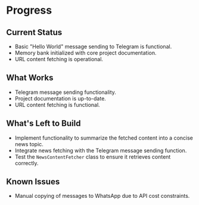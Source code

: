 # Progress

## Current Status
- Basic "Hello World" message sending to Telegram is functional.
- Memory bank initialized with core project documentation.
- URL content fetching is operational.

## What Works
- Telegram message sending functionality.
- Project documentation is up-to-date.
- URL content fetching is functional.

## What's Left to Build
- Implement functionality to summarize the fetched content into a concise news topic.
- Integrate news fetching with the Telegram message sending function.
- Test the `NewsContentFetcher` class to ensure it retrieves content correctly.

## Known Issues
- Manual copying of messages to WhatsApp due to API cost constraints.
